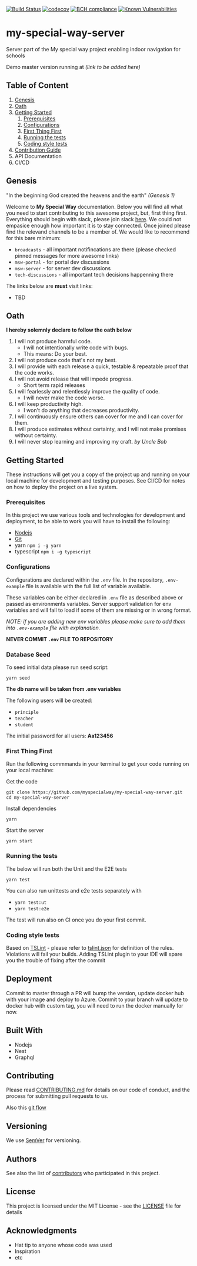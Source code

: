 [![Build Status](https://travis-ci.org/myspecialway/my-special-way-server.svg?branch=master)](https://travis-ci.org/myspecialway/my-special-way-server)
[![codecov](https://codecov.io/gh/myspecialway/my-special-way-server/branch/master/graph/badge.svg)](https://codecov.io/gh/myspecialway/my-special-way-server)
[![BCH compliance](https://bettercodehub.com/edge/badge/myspecialway/my-special-way-server?branch=master)](https://bettercodehub.com/results/myspecialway/my-special-way-server)
[![Known Vulnerabilities](https://snyk.io/test/github/myspecialway/my-special-way-server/badge.svg?targetFile=package.json)](https://snyk.io/test/github/myspecialway/my-special-way-server?targetFile=package.json)

# my-special-way-server

Server part of the My special way project enabling indoor navigation for schools

Demo master version running at _(link to be added here)_

## Table of Content

1. [Genesis](#Genesis)
1. [Oath](#Oath)
1. [Getting Started](#getting-started)
   1. [Prerequisites](#prerequisites)
   1. [Configurations](#configurations)
   1. [First Thing First](#first-thing-first)
   1. [Running the tests](#running-the-tests)
   1. [Coding style tests](#coding-style-tests)
1. [Contribution Guide](#contribution-guide)
1. API Documentation
1. CI/CD

## Genesis

"In the beginning God created the heavens and the earth" _(Genesis 1)_

Welcome to **My Special Way** documentation. Below you will find all what you need to start contributing to this awesome project, but, first thing first. Everything should begin with slack, please join slack [here](https://myspecialway.slack.com/).
We could not empasice enough how important it is to stay connected. Once joined please find the relevand channels to be a member of. We would like to recommend for this bare minimum:

- `broadcasts` - all important notifincations are there (please checked pinned messages for more awesome links)
- `msw-portal` - for portal dev discussions
- `msw-server` - for server dev discussions
- `tech-discussions` - all important tech decisions happenning there

The links below are **must** visit links:

- TBD

## Oath

**I hereby solemnly declare to follow the oath below**

1. I will not produce harmful code.
   - I will not intentionally write code with bugs.
   - This means: Do your best.
2. I will not produce code that's not my best.
3. I will provide with each release a quick, testable & repeatable proof that the code works.
4. I will not avoid release that will impede progress.
   - Short term rapid releases
5. I will fearlessly and relentlessly improve the quality of code.
   - I will never make the code worse.
6. I will keep productivity high.
   - I won't do anything that decreases productivity.
7. I will continuously ensure others can cover for me and I can cover for them.
8. I will produce estimates without certainty, and I will not make promises without certainty.
9. I will never stop learning and improving my craft.
   _by Uncle Bob_

## Getting Started

These instructions will get you a copy of the project up and running on your local machine for development and testing purposes. See CI/CD for notes on how to deploy the project on a live system.

### Prerequisites

In this project we use various tools and technologies for development and deployment, to be able to work you will have to install the following:

- [Nodejs](http://nodejs.org)
- [Git](https://git-scm.com/book/en/v2/Getting-Started-Installing-Git)
- yarn `npm i -g yarn`
- typescript `npm i -g typescript`

### Configurations

Configurations are declared within the `.env` file. In the repository, `.env-example` file is available with the full list of variable available.

These variables can be either declared in `.env` file as described above or passed as environments variables. Server support validation for env variables and will fail to load if some of them are missing or in wrong format.

_NOTE: if you are adding new env variables please make sure to add them into `.env-example` file with explanation._

**NEVER COMMIT `.env` FILE TO REPOSITORY**

### Database Seed

To seed initial data please run seed script:

    yarn seed

**The db name will be taken from .env variables**

The following users will be created:

- `principle`
- `teacher`
- `student`

The initial password for all users: **Aa123456**

### First Thing First

Run the following commmands in your terminal to get your code running on your local machine:

Get the code

```
git clone https://github.com/myspecialway/my-special-way-server.git
cd my-special-way-server
```

Install dependencies

```
yarn
```

Start the server

```
yarn start
```

### Running the tests

The below will run both the Unit and the E2E tests

```
yarn test
```

You can also run unittests and e2e tests separately with

- `yarn test:ut`
- `yarn test:e2e`

The test will run also on CI once you do your first commit.

### Coding style tests

Based on [TSLint](https://palantir.github.io/tslint/) - please refer to [tslint.json](tslint.json) for definition of the rules.
Violations will fail your builds.
Adding TSLint plugin to your IDE will spare you the trouble of fixing after the commit

## Deployment

Commit to master through a PR will bump the version, update docker hub with your image and deploy to Azure.
Commit to your branch will update to docker hub with custom tag, you will need to run the docker manually for now.

## Built With

- Nodejs
- Nest
- Graphql

## Contributing

Please read [CONTRIBUTING.md](https://gist.github.com/PurpleBooth/b24679402957c63ec426) for details on our code of conduct, and the process for submitting pull requests to us.

Also this [git flow](https://guides.github.com/introduction/flow/)

## Versioning

We use [SemVer](http://semver.org/) for versioning.

## Authors

See also the list of [contributors](https://github.com/myspecialway/my-special-way-server/graphs/contributors) who participated in this project.

## License

This project is licensed under the MIT License - see the [LICENSE](LICENSE) file for details

## Acknowledgments

- Hat tip to anyone whose code was used
- Inspiration
- etc
